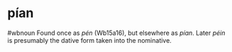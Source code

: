 # pían
#wbnoun
Found once as *pén* (Wb15a16), but elsewhere as *pían*. Later *péin* is presumably the dative form taken into the nominative.